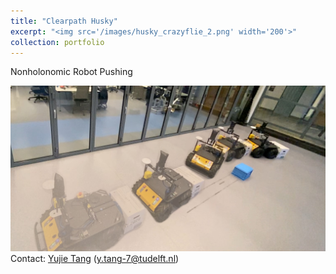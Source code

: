 ```yaml
---
title: "Clearpath Husky"
excerpt: "<img src='/images/husky_crazyflie_2.png' width='200'>"
collection: portfolio
---
```


Nonholonomic Robot Pushing

[![Watch the video](/images/husky_constraints.jpg)](https://www.youtube.com/watch?v=jk_JhqiJUfg&list=PLPE5-2sIdTlgrK3lLDL7wopZUY2Gwfpty&index=2)
Contact: [Yujie Tang](https://scholar.google.com/citations?user=wCc_YsUAAAAJ&hl=zh-CN) (y.tang-7@tudelft.nl)
